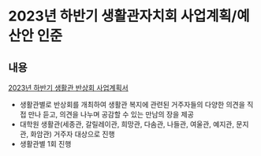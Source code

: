 2023년 하반기 생활관자치회 사업계획/예산안 인준
===

## 내용
[2023년 하반기 생활관 반상회 사업계획서](agenda06-1.md)
- 생활관별로 반상회를 개최하여 생활관 복지에 관련된 거주자들의 다양한 의견을 직접 만나 듣고, 의견을 나누며 공감할 수 있는 만남의 장을 제공
- 대학원 생활관(세종관, 갈릴레이관, 희망관, 다솜관, 나들관, 여울관, 예지관, 문지관, 화암관) 거주자 대상으로 진행
- 생활관별 1회 진행
